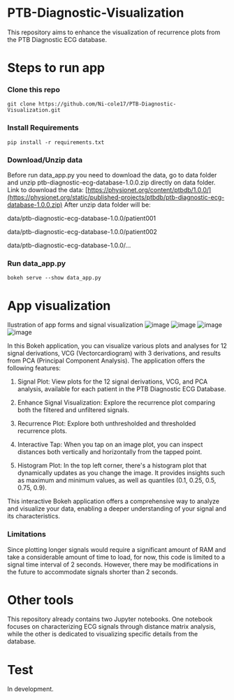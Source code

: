 # PTB-Diagnostic-Visualization
This repository aims to enhance the visualization of recurrence plots from the PTB Diagnostic ECG database.

# Steps to run app
### Clone this repo

    git clone https://github.com/Ni-cole17/PTB-Diagnostic-Visualization.git

### Install Requirements

    pip install -r requirements.txt

### Download/Unzip data

Before run data_app.py you need to download the data, go to data folder and unzip ptb-diagnostic-ecg-database-1.0.0.zip directly on data folder.
Link to download the data: [https://physionet.org/content/ptbdb/1.0.0/](https://physionet.org/static/published-projects/ptbdb/ptb-diagnostic-ecg-database-1.0.0.zip)
After unzip data folder will be:

data/ptb-diagnostic-ecg-database-1.0.0/patient001

data/ptb-diagnostic-ecg-database-1.0.0/patient002

data/ptb-diagnostic-ecg-database-1.0.0/...

### Run data_app.py

    bokeh serve --show data_app.py

# App visualization
Ilustration of app forms and signal visualization
![image](https://github.com/Ni-cole17/PTB-Diagnostic-Visualization/assets/65842535/1a3b7b4c-4178-4900-b48a-8277ae12d5b5)
![image](https://github.com/Ni-cole17/PTB-Diagnostic-Visualization/assets/65842535/d7f07f4a-af48-4af0-ad66-3860153b54e8)
![image](https://github.com/Ni-cole17/PTB-Diagnostic-Visualization/assets/65842535/0441d407-e1c0-4ad3-b8dc-ec685172409d)
![image](https://github.com/Ni-cole17/PTB-Diagnostic-Visualization/assets/65842535/9bd59a9d-e490-4b4d-86ec-9ef76bbfa6fb)



In this Bokeh application, you can visualize various plots and analyses for 12 signal derivations, VCG (Vectorcardiogram) with 3 derivations, and results from PCA (Principal Component Analysis). The application offers the following features:

1. Signal Plot: View plots for the 12 signal derivations, VCG, and PCA analysis, available for each patient in the PTB Diagnostic ECG Database.

2. Enhance Signal Visualization: Explore the recurrence plot comparing both the filtered and unfiltered signals.
    
3. Recurrence Plot: Explore both unthresholded and thresholded recurrence plots.
    
4. Interactive Tap: When you tap on an image plot, you can inspect distances both vertically and horizontally from the tapped point.
    
5. Histogram Plot: In the top left corner, there's a histogram plot that dynamically updates as you change the image. It provides insights such as maximum and minimum values, as well as quantiles (0.1, 0.25, 0.5, 0.75, 0.9).

This interactive Bokeh application offers a comprehensive way to analyze and visualize your data, enabling a deeper understanding of your signal and its characteristics.

### Limitations
Since plotting longer signals would require a significant amount of RAM and take a considerable amount of time to load, for now, this code is limited to a signal time interval of 2 seconds. However, there may be modifications in the future to accommodate signals shorter than 2 seconds.

# Other tools
This repository already contains two Jupyter notebooks. One notebook focuses on characterizing ECG signals through distance matrix analysis, while the other is dedicated to visualizing specific details from the database.

# Test
In development.
